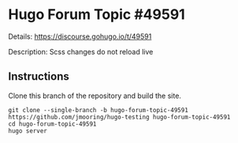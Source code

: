 # Hugo Forum Topic #49591

Details: <https://discourse.gohugo.io/t/49591>

Description: Scss changes do not reload live

## Instructions

Clone this branch of the repository and build the site.

```text
git clone --single-branch -b hugo-forum-topic-49591 https://github.com/jmooring/hugo-testing hugo-forum-topic-49591
cd hugo-forum-topic-49591
hugo server
```
